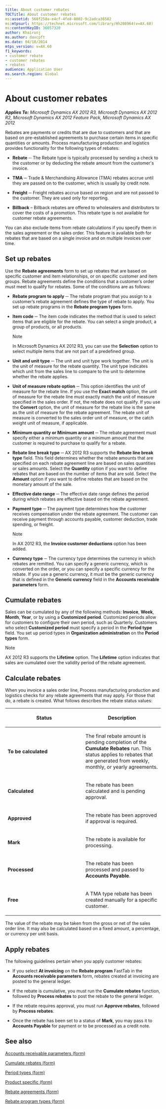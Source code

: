 ```yaml
---
title: About customer rebates
TOCTitle: About customer rebates
ms:assetid: 560f258a-e4cf-4fe8-8002-9c2adca36582
ms:mtpsurl: https://technet.microsoft.com/library/Hh208964(v=AX.60)
ms:contentKeyID: 36057320
author: Khairunj
ms.author: daxcpft
ms.date: 04/18/2014
mtps_version: v=AX.60
f1_keywords:
- customer rebate
- customer rebates
- rebates
audience: Application User
ms.search.region: Global
---
```


# About customer rebates 


_**Applies To:** Microsoft Dynamics AX 2012 R3, Microsoft Dynamics AX 2012 R2, Microsoft Dynamics AX 2012 Feature Pack, Microsoft Dynamics AX 2012_

Rebates are payments or credits that are due to customers and that are based on pre-established agreements to purchase certain items in specific quantities or amounts. Process manufacturing production and logistics provides functionality for the following types of rebates:

  - **Rebate** ─ The Rebate type is typically processed by sending a check to the customer or by deducting the rebate amount from the customer's invoice.

  - **TMA** ─ Trade & Merchandising Allowance (TMA) rebates accrue until they are passed on to the customer, which is usually by credit note. 

  - **Freight** ─ Freight rebates accrue based on region and are not passed to the customer. They are used only for reporting.

  - **Billback** – Billback rebates are offered to wholesalers and distributors to cover the costs of a promotion. This rebate type is not available for customer rebate agreements.

You can also exclude items from rebate calculations if you specify them in the sales agreement or the sales order. This feature is available both for rebates that are based on a single invoice and on multiple invoices over time.

## Set up rebates

Use the **Rebate agreements** form to set up rebates that are based on specific customer and item relationships, or on specific customer and item groups. Rebate agreements define the conditions that a customer’s order must meet to qualify for rebates. Some of the conditions are as follows:

  - **Rebate program to apply** ─ The rebate program that you assign to a customer’s rebate agreement defines the type of rebate to apply. You set up rebate programs in the **Rebate program types** form.

  - **Item code** ─ The item code indicates the method that is used to select items that are eligible for the rebate. You can select a single product, a group of products, or all products.
    

    > [!NOTE]
    > <P>In Microsoft Dynamics AX 2012 R3, you can use the <STRONG>Selection</STRONG> option to select multiple items that are not part of a predefined group.</P>



  - **Unit and unit type** ─ The unit and unit type work together. The unit is the unit of measure for the rebate quantity. The unit type indicates which unit from the sales line to compare to the unit to determine whether the rebate applies.

  - **Unit of measure rebate option** ─ This option identifies the unit of measure for the rebate line. If you use the **Exact match** option, the unit of measure for the rebate line must exactly match the unit of measure specified in the sales order. If not, the rebate does not qualify. If you use the **Convert** option, the unit of measure for the rebate line is the same as the unit of measure for the rebate agreement. The rebate unit of measure is converted to the sales order unit of measure, or the catch weight unit of measure, if applicable.

  - **Minimum quantity or Minimum amount** ─ The rebate agreement must specify either a minimum quantity or a minimum amount that the customer is required to purchase to qualify for a rebate.

  - **Rebate line break type** ─ AX 2012 R3 supports the **Rebate line break type** field. This field determines whether the rebate amounts that are specified on each rebate agreement line are based on sales quantities or sales amounts. Select the **Quantity** option if you want to define rebates that are based on the number of items that are sold. Select the **Amount** option if you want to define rebates that are based on the monetary amount of the sale.

  -  **Effective date range** ─ The effective date range defines the period during which rebates are effective based on the rebate agreement.

  - **Payment type** ─ The payment type determines how the customer receives compensation under the rebate agreement. The customer can receive payment through accounts payable, customer deduction, trade spending, or freight.
    

    > [!NOTE]
    > <P>In AX 2012 R3, the <STRONG>Invoice customer deductions</STRONG> option has been added.</P>



  - **Currency type** ─ The currency type determines the currency in which rebates are remitted. You can specify a generic currency, which is converted on the order, or you can specify a specific currency for the rebate. If you use a generic currency, it must be the generic currency that is defined in the **Generic currency** field in the **Accounts receivable parameters** form.

## Cumulate rebates

Sales can be cumulated by any of the following methods: **Invoice**, **Week**, **Month**, **Year**, or by using a **Customized period**. Customized periods allow for customers to configure their own period, such as Quarterly. Customers who select **Customized period** must specify a period in the **Period type** field. You set up period types in **Organization administration** on the **Period types** form.


> [!NOTE]
> <P>AX 2012 R3 supports the <STRONG>Lifetime</STRONG> option. The <STRONG>Lifetime</STRONG> option indicates that sales are cumulated over the validity period of the rebate agreement.</P>



## Calculate rebates

When you invoice a sales order line, Process manufacturing production and logistics checks for any rebate agreements that may apply. For those that do, a rebate is created. What follows describes the rebate status values:

<table>
<colgroup>
<col style="width: 50%" />
<col style="width: 50%" />
</colgroup>
<thead>
<tr class="header">
<th><p>Status</p></th>
<th><p>Description</p></th>
</tr>
</thead>
<tbody>
<tr class="odd">
<td><p><strong>To be calculated</strong></p></td>
<td><p>The final rebate amount is pending completion of the <strong>Cumulate Rebates</strong> run. This status applies to rebates that are generated from weekly, monthly, or yearly agreements.</p></td>
</tr>
<tr class="even">
<td><p><strong>Calculated</strong></p></td>
<td><p>The rebate has been calculated and is pending approval.</p></td>
</tr>
<tr class="odd">
<td><p><strong>Approved</strong></p></td>
<td><p>The rebate has been approved if approval is required.</p></td>
</tr>
<tr class="even">
<td><p><strong>Mark</strong></p></td>
<td><p>The rebate is available for processing.</p></td>
</tr>
<tr class="odd">
<td><p><strong>Processed</strong></p></td>
<td><p>The rebate has been processed and passed to <strong>Accounts Payable</strong>.</p></td>
</tr>
<tr class="even">
<td><p><strong>Free</strong></p></td>
<td><p>A TMA type rebate has been created manually for a specific customer.</p></td>
</tr>
</tbody>
</table>


The value of the rebate may be taken from the gross or net of the sales order line. It may also be calculated based on a fixed amount, a percentage, or currency per unit basis.

## Apply rebates

The following guidelines pertain when you apply customer rebates:

  - If you select **At invoicing** on the **Rebate program** FastTab in the **Accounts receivable parameters** form, rebates created at invoicing are posted to the general ledger.

  - If the rebate is cumulative, you must run the **Cumulate rebates** function, followed by **Process rebates** to post the rebate to the general ledger.

  - If the rebate requires approval, you must run **Approve rebates**, followed by **Process rebates**.

  - Once the rebate has been set to a status of **Mark**, you may pass it to **Accounts Payable** for payment or to be processed as a credit note.

## See also

[Accounts receivable parameters (form)](https://technet.microsoft.com/library/aa576993\(v=ax.60\))

[Cumulate rebates (form)](https://technet.microsoft.com/library/hh328729\(v=ax.60\))

[Period types (form)](https://technet.microsoft.com/library/aa586707\(v=ax.60\))

[Product specific (form)](https://technet.microsoft.com/library/hh227369\(v=ax.60\))

[Rebate agreements (form)](https://technet.microsoft.com/library/hh328681\(v=ax.60\))

[Rebate program types (form)](https://technet.microsoft.com/library/hh352270\(v=ax.60\))

  


